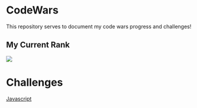 # CodeWars 
This repository serves to document my code wars progress and challenges!

## My Current Rank
![](https://www.codewars.com/users/DashlinS/badges/large)

# Challenges
[Javascript](https://github.com/DashlinS/CodeWars-/tree/master/Javascript)

